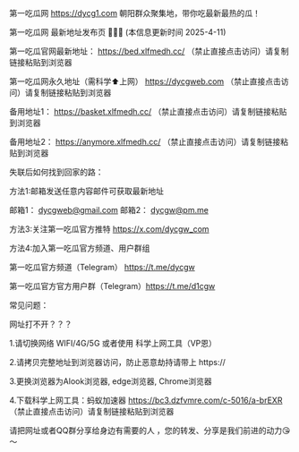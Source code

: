 第一吃瓜网 https://dycg1.com 朝阳群众聚集地，带你吃最新最热的瓜！

第一吃瓜网 最新地址发布页 🍉🍉🍉 (本信息更新时间 2025-4-11)

第一吃瓜官网最新地址： https://bed.xlfmedh.cc/ （禁止直接点击访问）请复制链接粘贴到浏览器

第一吃瓜网永久地址（需科学⬆️上网） https://dycgweb.com （禁止直接点击访问）请复制链接粘贴到浏览器

备用地址1： https://basket.xlfmedh.cc/ （禁止直接点击访问）请复制链接粘贴到浏览器

备用地址2： https://anymore.xlfmedh.cc/ （禁止直接点击访问）请复制链接粘贴到浏览器

失联后如何找到回家的路：

方法1:邮箱发送任意内容邮件可获取最新地址

邮箱1： dycgweb@gmail.com 邮箱2： dycgw@pm.me

方法3:关注第一吃瓜官方推特 https://x.com/dycgw_com

方法4:加入第一吃瓜官方频道、用户群组

第一吃瓜官方频道（Telegram） https://t.me/dycgw

第一吃瓜官方官方用户群（Telegram）https://t.me/d1cgw

常见问题：

网址打不开？？？

1.请切换网络 WIFI/4G/5G 或者使用 科学上网工具（VP恩）

2.请拷贝完整地址到浏览器访问，防止恶意劫持请带上 https://

3.更换浏览器为Alook浏览器, edge浏览器, Chrome浏览器

4.下载科学上网工具：蚂蚁加速器 https://bc3.dzfvmre.com/c-5016/a-brEXR （禁止直接点击访问）请复制链接粘贴到浏览器

请把网址或者QQ群分享给身边有需要的人 ，您的转发、分享是我们前进的动力😘～
